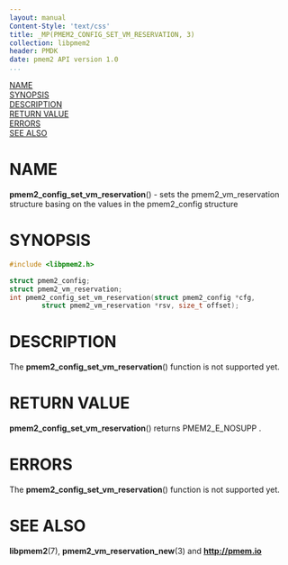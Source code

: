 ```yaml
---
layout: manual
Content-Style: 'text/css'
title: _MP(PMEM2_CONFIG_SET_VM_RESERVATION, 3)
collection: libpmem2
header: PMDK
date: pmem2 API version 1.0
...
```


[comment]: <> (SPDX-License-Identifier: BSD-3-Clause)
[comment]: <> (Copyright 2020, Intel Corporation)

[comment]: <> (pmem2_config_set_vm_reservation.3 -- man page for libpmem2 config API)

[NAME](#name)<br />
[SYNOPSIS](#synopsis)<br />
[DESCRIPTION](#description)<br />
[RETURN VALUE](#return-value)<br />
[ERRORS](#errors)<br />
[SEE ALSO](#see-also)<br />

# NAME #

**pmem2_config_set_vm_reservation**() - sets the pmem2_vm_reservation structure basing on the
values in the pmem2_config structure

# SYNOPSIS #

```c
#include <libpmem2.h>

struct pmem2_config;
struct pmem2_vm_reservation;
int pmem2_config_set_vm_reservation(struct pmem2_config *cfg,
		struct pmem2_vm_reservation *rsv, size_t offset);
```

# DESCRIPTION #

The **pmem2_config_set_vm_reservation**() function is not supported yet.

# RETURN VALUE #

**pmem2_config_set_vm_reservation**() returns PMEM2_E_NOSUPP .

# ERRORS #

The **pmem2_config_set_vm_reservation**() function is not supported yet.

# SEE ALSO #

**libpmem2**(7), **pmem2_vm_reservation_new**(3) and **<http://pmem.io>**
